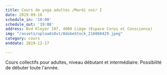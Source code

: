 ```yaml
---
title: Cours de yoga adultes /Mardi soir I
date: 2019-09-16
schedule_in: '18:00'
schedule_out: '19:00'
address: Bvd Kleyer 107, 4000 Liège (Espace Corps et Conscience)
img: "/assets/uploadsOut/AdobeStock_216060429.jpeg"
category: cours
enddate: 2019-12-17

---
```

Cours collectifs pour adultes, niveau débutant et intermédiaire. Possibilité de débuter toute l'année.